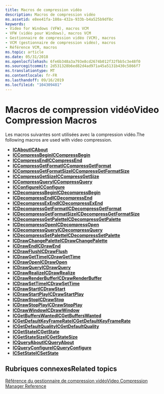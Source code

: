 ```yaml
---
title: Macros de compression vidéo
description: Macros de compression vidéo
ms.assetid: e8ee41fa-180a-432a-933b-b4a525b9df8c
keywords:
- Video for Windows (VFW), macros VCM
- VFW (vidéo pour Windows), macros VCM
- Gestionnaire de compression vidéo (VCM), macros
- VCM (gestionnaire de compression vidéo), macros
- Référence VCM, macros
ms.topic: article
ms.date: 05/31/2018
ms.openlocfilehash: 6fe6b348a3a793e8cd2674b012f32fbb5c3e48f0
ms.sourcegitcommit: 2d531328b6ed82d4ad971a45a5131b430c5866f7
ms.translationtype: MT
ms.contentlocale: fr-FR
ms.lasthandoff: 09/16/2019
ms.locfileid: "104309481"
---
```

# <a name="video-compression-macros"></a><span data-ttu-id="1372b-108">Macros de compression vidéo</span><span class="sxs-lookup"><span data-stu-id="1372b-108">Video Compression Macros</span></span>

<span data-ttu-id="1372b-109">Les macros suivantes sont utilisées avec la compression vidéo.</span><span class="sxs-lookup"><span data-stu-id="1372b-109">The following macros are used with video compression.</span></span>

-   [<span data-ttu-id="1372b-110">**ICAbout**</span><span class="sxs-lookup"><span data-stu-id="1372b-110">**ICAbout**</span></span>](/windows/desktop/api/Vfw/nf-vfw-icabout)
-   [<span data-ttu-id="1372b-111">**ICCompressBegin**</span><span class="sxs-lookup"><span data-stu-id="1372b-111">**ICCompressBegin**</span></span>](/windows/desktop/api/Vfw/nf-vfw-iccompressbegin)
-   [<span data-ttu-id="1372b-112">**ICCompressEnd**</span><span class="sxs-lookup"><span data-stu-id="1372b-112">**ICCompressEnd**</span></span>](/windows/desktop/api/Vfw/nf-vfw-iccompressend)
-   [<span data-ttu-id="1372b-113">**ICCompressGetFormat**</span><span class="sxs-lookup"><span data-stu-id="1372b-113">**ICCompressGetFormat**</span></span>](/windows/desktop/api/Vfw/nf-vfw-iccompressgetformat)
-   [<span data-ttu-id="1372b-114">**ICCompressGetFormatSize**</span><span class="sxs-lookup"><span data-stu-id="1372b-114">**ICCompressGetFormatSize**</span></span>](/windows/desktop/api/Vfw/nf-vfw-iccompressgetformatsize)
-   [<span data-ttu-id="1372b-115">**ICCompressGetSize**</span><span class="sxs-lookup"><span data-stu-id="1372b-115">**ICCompressGetSize**</span></span>](/windows/desktop/api/Vfw/nf-vfw-iccompressgetsize)
-   [<span data-ttu-id="1372b-116">**ICCompressQuery**</span><span class="sxs-lookup"><span data-stu-id="1372b-116">**ICCompressQuery**</span></span>](/windows/desktop/api/Vfw/nf-vfw-iccompressquery)
-   [<span data-ttu-id="1372b-117">**ICConfigure**</span><span class="sxs-lookup"><span data-stu-id="1372b-117">**ICConfigure**</span></span>](/windows/desktop/api/Vfw/nf-vfw-icconfigure)
-   [<span data-ttu-id="1372b-118">**ICDecompressBegin**</span><span class="sxs-lookup"><span data-stu-id="1372b-118">**ICDecompressBegin**</span></span>](/windows/desktop/api/Vfw/nf-vfw-icdecompressbegin)
-   [<span data-ttu-id="1372b-119">**ICDecompressEnd**</span><span class="sxs-lookup"><span data-stu-id="1372b-119">**ICDecompressEnd**</span></span>](/windows/desktop/api/Vfw/nf-vfw-icdecompressend)
-   [<span data-ttu-id="1372b-120">**ICDecompressExEnd**</span><span class="sxs-lookup"><span data-stu-id="1372b-120">**ICDecompressExEnd**</span></span>](/windows/desktop/api/Vfw/nf-vfw-icdecompressexend)
-   [<span data-ttu-id="1372b-121">**ICDecompressGetFormat**</span><span class="sxs-lookup"><span data-stu-id="1372b-121">**ICDecompressGetFormat**</span></span>](/windows/desktop/api/Vfw/nf-vfw-icdecompressgetformat)
-   [<span data-ttu-id="1372b-122">**ICDecompressGetFormatSize**</span><span class="sxs-lookup"><span data-stu-id="1372b-122">**ICDecompressGetFormatSize**</span></span>](/windows/desktop/api/Vfw/nf-vfw-icdecompressgetformatsize)
-   [<span data-ttu-id="1372b-123">**ICDecompressGetPalette**</span><span class="sxs-lookup"><span data-stu-id="1372b-123">**ICDecompressGetPalette**</span></span>](/windows/desktop/api/Vfw/nf-vfw-icdecompressgetpalette)
-   [<span data-ttu-id="1372b-124">**ICDecompressOpen**</span><span class="sxs-lookup"><span data-stu-id="1372b-124">**ICDecompressOpen**</span></span>](/windows/desktop/api/Vfw/nf-vfw-icdecompressopen)
-   [<span data-ttu-id="1372b-125">**ICDecompressQuery**</span><span class="sxs-lookup"><span data-stu-id="1372b-125">**ICDecompressQuery**</span></span>](/windows/desktop/api/Vfw/nf-vfw-icdecompressquery)
-   [<span data-ttu-id="1372b-126">**ICDecompressSetPalette**</span><span class="sxs-lookup"><span data-stu-id="1372b-126">**ICDecompressSetPalette**</span></span>](/windows/desktop/api/Vfw/nf-vfw-icdecompresssetpalette)
-   [<span data-ttu-id="1372b-127">**ICDrawChangePalette**</span><span class="sxs-lookup"><span data-stu-id="1372b-127">**ICDrawChangePalette**</span></span>](/windows/desktop/api/Vfw/nf-vfw-icdrawchangepalette)
-   [<span data-ttu-id="1372b-128">**ICDrawEnd**</span><span class="sxs-lookup"><span data-stu-id="1372b-128">**ICDrawEnd**</span></span>](/windows/desktop/api/Vfw/nf-vfw-icdrawend)
-   [<span data-ttu-id="1372b-129">**ICDrawFlush**</span><span class="sxs-lookup"><span data-stu-id="1372b-129">**ICDrawFlush**</span></span>](/windows/desktop/api/Vfw/nf-vfw-icdrawflush)
-   [<span data-ttu-id="1372b-130">**ICDrawGetTime**</span><span class="sxs-lookup"><span data-stu-id="1372b-130">**ICDrawGetTime**</span></span>](/windows/desktop/api/Vfw/nf-vfw-icdrawgettime)
-   [<span data-ttu-id="1372b-131">**ICDrawOpen**</span><span class="sxs-lookup"><span data-stu-id="1372b-131">**ICDrawOpen**</span></span>](/windows/desktop/api/Vfw/nf-vfw-icdrawopen)
-   [<span data-ttu-id="1372b-132">**ICDrawQuery**</span><span class="sxs-lookup"><span data-stu-id="1372b-132">**ICDrawQuery**</span></span>](/windows/desktop/api/Vfw/nf-vfw-icdrawquery)
-   [<span data-ttu-id="1372b-133">**ICDrawRealize**</span><span class="sxs-lookup"><span data-stu-id="1372b-133">**ICDrawRealize**</span></span>](/windows/desktop/api/Vfw/nf-vfw-icdrawrealize)
-   [<span data-ttu-id="1372b-134">**ICDrawRenderBuffer**</span><span class="sxs-lookup"><span data-stu-id="1372b-134">**ICDrawRenderBuffer**</span></span>](/windows/desktop/api/Vfw/nf-vfw-icdrawrenderbuffer)
-   [<span data-ttu-id="1372b-135">**ICDrawSetTime**</span><span class="sxs-lookup"><span data-stu-id="1372b-135">**ICDrawSetTime**</span></span>](/windows/desktop/api/Vfw/nf-vfw-icdrawsettime)
-   [<span data-ttu-id="1372b-136">**ICDrawStart**</span><span class="sxs-lookup"><span data-stu-id="1372b-136">**ICDrawStart**</span></span>](/windows/desktop/api/Vfw/nf-vfw-icdrawstart)
-   [<span data-ttu-id="1372b-137">**ICDrawStartPlay**</span><span class="sxs-lookup"><span data-stu-id="1372b-137">**ICDrawStartPlay**</span></span>](/windows/desktop/api/Vfw/nf-vfw-icdrawstartplay)
-   [<span data-ttu-id="1372b-138">**ICDrawStop**</span><span class="sxs-lookup"><span data-stu-id="1372b-138">**ICDrawStop**</span></span>](/windows/desktop/api/Vfw/nf-vfw-icdrawstop)
-   [<span data-ttu-id="1372b-139">**ICDrawStopPlay**</span><span class="sxs-lookup"><span data-stu-id="1372b-139">**ICDrawStopPlay**</span></span>](/windows/desktop/api/Vfw/nf-vfw-icdrawstopplay)
-   [<span data-ttu-id="1372b-140">**ICDrawWindow**</span><span class="sxs-lookup"><span data-stu-id="1372b-140">**ICDrawWindow**</span></span>](/windows/desktop/api/Vfw/nf-vfw-icdrawwindow)
-   [<span data-ttu-id="1372b-141">**ICGetBuffersWanted**</span><span class="sxs-lookup"><span data-stu-id="1372b-141">**ICGetBuffersWanted**</span></span>](/windows/desktop/api/Vfw/nf-vfw-icgetbufferswanted)
-   [<span data-ttu-id="1372b-142">**ICGetDefaultKeyFrameRate**</span><span class="sxs-lookup"><span data-stu-id="1372b-142">**ICGetDefaultKeyFrameRate**</span></span>](/windows/desktop/api/Vfw/nf-vfw-icgetdefaultkeyframerate)
-   [<span data-ttu-id="1372b-143">**ICGetDefaultQuality**</span><span class="sxs-lookup"><span data-stu-id="1372b-143">**ICGetDefaultQuality**</span></span>](/windows/desktop/api/Vfw/nf-vfw-icgetdefaultquality)
-   [<span data-ttu-id="1372b-144">**ICGetState**</span><span class="sxs-lookup"><span data-stu-id="1372b-144">**ICGetState**</span></span>](/windows/desktop/api/Vfw/nf-vfw-icgetstate)
-   [<span data-ttu-id="1372b-145">**ICGetStateSize**</span><span class="sxs-lookup"><span data-stu-id="1372b-145">**ICGetStateSize**</span></span>](/windows/desktop/api/Vfw/nf-vfw-icgetstatesize)
-   [<span data-ttu-id="1372b-146">**ICQueryAbout**</span><span class="sxs-lookup"><span data-stu-id="1372b-146">**ICQueryAbout**</span></span>](/windows/desktop/api/Vfw/nf-vfw-icqueryabout)
-   [<span data-ttu-id="1372b-147">**ICQueryConfigure**</span><span class="sxs-lookup"><span data-stu-id="1372b-147">**ICQueryConfigure**</span></span>](/windows/desktop/api/Vfw/nf-vfw-icqueryconfigure)
-   [<span data-ttu-id="1372b-148">**ICSetState**</span><span class="sxs-lookup"><span data-stu-id="1372b-148">**ICSetState**</span></span>](/windows/desktop/api/Vfw/nf-vfw-icsetstate)

## <a name="related-topics"></a><span data-ttu-id="1372b-149">Rubriques connexes</span><span class="sxs-lookup"><span data-stu-id="1372b-149">Related topics</span></span>

<dl> <dt>

[<span data-ttu-id="1372b-150">Référence du gestionnaire de compression vidéo</span><span class="sxs-lookup"><span data-stu-id="1372b-150">Video Compression Manager Reference</span></span>](video-compression-manager-reference.md)
</dt> </dl>

 

 




